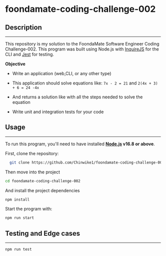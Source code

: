 # foondamate-coding-challenge-002
<!-- 
  Populate this file with the following sections:
  - Description
  - Usage
  - Testing and Edge cases
 -->

## Description
_________________________
This repository is my solution to the FoondaMate Software Engineer Coding Challenge-002. This program was built using Node.js with [InquireJS](https://www.npmjs.com/package/inquirer) for the CLI and [Jest](https://jestjs.io/) for testing.

**Objective**
- Write an application (web,CLI, or any other type)
- This application should solve equations like:
`7x - 2 = 21` and `2(4x + 3) + 6 = 24 -4x`

- And returns a solution like with all the steps needed to solve the equation
- Write unit and integration tests for your code


## Usage
_________________________
To run this program, you'll need to have installed **[Node.js](https://nodejs.org) v16.8 or above**.

First, clone the repository:
```bash
  git clone https://github.com/Chinwike1/foondamate-coding-challenge-002.git
```

Then move into the project
```bash
cd foondamate-coding-challenge-002
``` 

And install the project dependencies
```bash
npm install
```
Start the program with:

```bash
npm run start
```

## Testing and Edge cases
_________________________


```bash
npm run test
```
